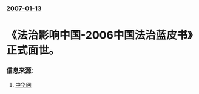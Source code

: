 ### [2007-01-13](/news/2007/01/13/index.md)

##### 
# 《法治影响中国-2006中国法治蓝皮书》正式面世。




### 信息来源:

1. [中华网](https://web.archive.org/web/20070117004145/http://news.china.com/zh_cn/domestic/945/20070114/13876657.html)
